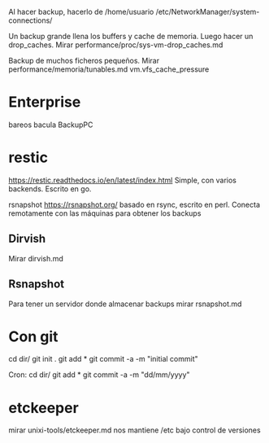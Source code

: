 Al hacer backup, hacerlo de /home/usuario
/etc/NetworkManager/system-connections/


Un backup grande llena los buffers y cache de memoria. Luego hacer un drop_caches. Mirar performance/proc/sys-vm-drop_caches.md


Backup de muchos ficheros pequeños. Mirar performance/memoria/tunables.md vm.vfs_cache_pressure



# Enterprise
bareos
bacula
BackupPC


# restic
https://restic.readthedocs.io/en/latest/index.html
Simple, con varios backends. Escrito en go.



rsnapshot
https://rsnapshot.org/
basado en rsync, escrito en perl. Conecta remotamente con las máquinas para obtener los backups


## Dirvish ##
Mirar dirvish.md

## Rsnapshot ##
Para tener un servidor donde almacenar backups
mirar rsnapshot.md

# Con git
cd dir/
git init .
git add *
git commit -a -m "initial commit"

Cron:
cd dir/
git add *
git commit -a -m "dd/mm/yyyy"

# etckeeper
mirar unixi-tools/etckeeper.md
nos mantiene /etc bajo control de versiones
